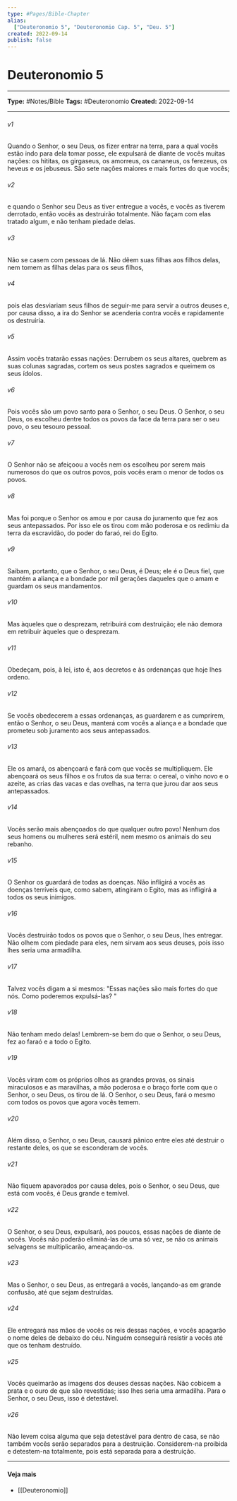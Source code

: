 ```yaml
---
type: #Pages/Bible-Chapter
alias:
  ["Deuteronomio 5", "Deuteronomio Cap. 5", "Deu. 5"]
created: 2022-09-14
publish: false
---
```


# Deuteronomio 5

---

**Type:** #Notes/Bible
**Tags:** #Deuteronomio
**Created:** 2022-09-14

---

###### v1
Quando o Senhor, o seu Deus, os fizer entrar na terra, para a qual vocês estão indo para dela tomar posse, ele expulsará de diante de vocês muitas nações: os hititas, os girgaseus, os amorreus, os cananeus, os ferezeus, os heveus e os jebuseus. São sete nações maiores e mais fortes do que vocês;
###### v2
e quando o Senhor seu Deus as tiver entregue a vocês, e vocês as tiverem derrotado, então vocês as destruirão totalmente. Não façam com elas tratado algum, e não tenham piedade delas.
###### v3
Não se casem com pessoas de lá. Não dêem suas filhas aos filhos delas, nem tomem as filhas delas para os seus filhos,
###### v4
pois elas desviariam seus filhos de seguir-me para servir a outros deuses e, por causa disso, a ira do Senhor se acenderia contra vocês e rapidamente os destruiria.
###### v5
Assim vocês tratarão essas nações: Derrubem os seus altares, quebrem as suas colunas sagradas, cortem os seus postes sagrados e queimem os seus ídolos.
###### v6
Pois vocês são um povo santo para o Senhor, o seu Deus. O Senhor, o seu Deus, os escolheu dentre todos os povos da face da terra para ser o seu povo, o seu tesouro pessoal.
###### v7
O Senhor não se afeiçoou a vocês nem os escolheu por serem mais numerosos do que os outros povos, pois vocês eram o menor de todos os povos.
###### v8
Mas foi porque o Senhor os amou e por causa do juramento que fez aos seus antepassados. Por isso ele os tirou com mão poderosa e os redimiu da terra da escravidão, do poder do faraó, rei do Egito.
###### v9
Saibam, portanto, que o Senhor, o seu Deus, é Deus; ele é o Deus fiel, que mantém a aliança e a bondade por mil gerações daqueles que o amam e guardam os seus mandamentos.
###### v10
Mas àqueles que o desprezam, retribuirá com destruição; ele não demora em retribuir àqueles que o desprezam.
###### v11
Obedeçam, pois, à lei, isto é, aos decretos e às ordenanças que hoje lhes ordeno.
###### v12
Se vocês obedecerem a essas ordenanças, as guardarem e as cumprirem, então o Senhor, o seu Deus, manterá com vocês a aliança e a bondade que prometeu sob juramento aos seus antepassados.
###### v13
Ele os amará, os abençoará e fará com que vocês se multipliquem. Ele abençoará os seus filhos e os frutos da sua terra: o cereal, o vinho novo e o azeite, as crias das vacas e das ovelhas, na terra que jurou dar aos seus antepassados.
###### v14
Vocês serão mais abençoados do que qualquer outro povo! Nenhum dos seus homens ou mulheres será estéril, nem mesmo os animais do seu rebanho.
###### v15
O Senhor os guardará de todas as doenças. Não infligirá a vocês as doenças terríveis que, como sabem, atingiram o Egito, mas as infligirá a todos os seus inimigos.
###### v16
Vocês destruirão todos os povos que o Senhor, o seu Deus, lhes entregar. Não olhem com piedade para eles, nem sirvam aos seus deuses, pois isso lhes seria uma armadilha.
###### v17
Talvez vocês digam a si mesmos: "Essas nações são mais fortes do que nós. Como poderemos expulsá-las? "
###### v18
Não tenham medo delas! Lembrem-se bem do que o Senhor, o seu Deus, fez ao faraó e a todo o Egito.
###### v19
Vocês viram com os próprios olhos as grandes provas, os sinais miraculosos e as maravilhas, a mão poderosa e o braço forte com que o Senhor, o seu Deus, os tirou de lá. O Senhor, o seu Deus, fará o mesmo com todos os povos que agora vocês temem.
###### v20
Além disso, o Senhor, o seu Deus, causará pânico entre eles até destruir o restante deles, os que se esconderam de vocês.
###### v21
Não fiquem apavorados por causa deles, pois o Senhor, o seu Deus, que está com vocês, é Deus grande e temível.
###### v22
O Senhor, o seu Deus, expulsará, aos poucos, essas nações de diante de vocês. Vocês não poderão eliminá-las de uma só vez, se não os animais selvagens se multiplicarão, ameaçando-os.
###### v23
Mas o Senhor, o seu Deus, as entregará a vocês, lançando-as em grande confusão, até que sejam destruídas.
###### v24
Ele entregará nas mãos de vocês os reis dessas nações, e vocês apagarão o nome deles de debaixo do céu. Ninguém conseguirá resistir a vocês até que os tenham destruído.
###### v25
Vocês queimarão as imagens dos deuses dessas nações. Não cobicem a prata e o ouro de que são revestidas; isso lhes seria uma armadilha. Para o Senhor, o seu Deus, isso é detestável.
###### v26
Não levem coisa alguma que seja detestável para dentro de casa, se não também vocês serão separados para a destruição. Considerem-na proibida e detestem-na totalmente, pois está separada para a destruição.


---

#### Veja mais

- [[Deuteronomio]]
